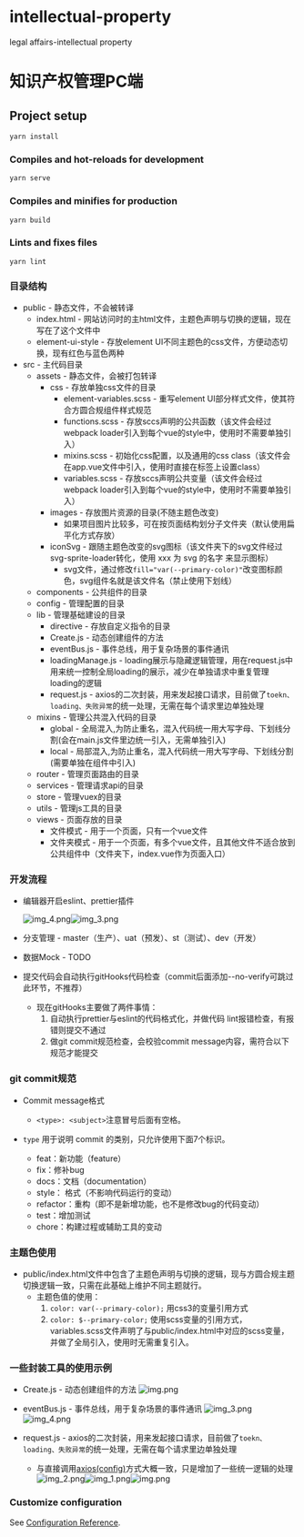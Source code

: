 # intellectual-property
legal affairs-intellectual property
# 知识产权管理PC端

## Project setup

```
yarn install
```

### Compiles and hot-reloads for development

```
yarn serve
```

### Compiles and minifies for production

```
yarn build
```

### Lints and fixes files

```
yarn lint
```

### 目录结构

+ public - 静态文件，不会被转译
    + index.html - 网站访问时的主html文件，主题色声明与切换的逻辑，现在写在了这个文件中
    + element-ui-style - 存放element UI不同主题色的css文件，方便动态切换，现有红色与蓝色两种
+ src - 主代码目录
    + assets - 静态文件，会被打包转译
        + css - 存放单独css文件的目录
            + element-variables.scss - 重写element UI部分样式文件，使其符合方圆合规组件样式规范
            + functions.scss - 存放sccs声明的公共函数（该文件会经过webpack loader引入到每个vue的style中，使用时不需要单独引入）
            + mixins.scss - 初始化css配置，以及通用的css class（该文件会在app.vue文件中引入，使用时直接在标签上设置class）
            + variables.scss - 存放sccs声明公共变量（该文件会经过webpack loader引入到每个vue的style中，使用时不需要单独引入）
        + images - 存放图片资源的目录(不随主题色改变)
            + 如果项目图片比较多，可在按页面结构划分子文件夹（默认使用扁平化方式存放）
        + iconSvg - 跟随主题色改变的svg图标（该文件夹下的svg文件经过svg-sprite-loader转化，使用<svg-icon icon-class="xxx"></svg-icon> xxx 为 svg 的名字 来显示图标）
            + svg文件，通过修改`fill="var(--primary-color)"`改变图标颜色，svg组件名就是该文件名（禁止使用下划线）
    + components - 公共组件的目录
    + config - 管理配置的目录
    + lib - 管理基础建设的目录
        + directive - 存放自定义指令的目录
        + Create.js - 动态创建组件的方法
        + eventBus.js - 事件总线，用于复杂场景的事件通讯
        + loadingManage.js - loading展示与隐藏逻辑管理，用在request.js中用来统一控制全局loading的展示，减少在单独请求中重复管理loading的逻辑
        + request.js - axios的二次封装，用来发起接口请求，目前做了`toekn、loading、失败异常`的统一处理，无需在每个请求里边单独处理
    + mixins - 管理公共混入代码的目录
        + global - 全局混入,为防止重名，混入代码统一用大写字母、下划线分割(会在main.js文件里边统一引入，无需单独引入)
        + local - 局部混入,为防止重名，混入代码统一用大写字母、下划线分割(需要单独在组件中引入)
    + router - 管理页面路由的目录
    + services - 管理请求api的目录
    + store - 管理vuex的目录
    + utils - 管理js工具的目录
    + views - 页面存放的目录
        + 文件模式 - 用于一个页面，只有一个vue文件
        + 文件夹模式 - 用于一个页面，有多个vue文件，且其他文件不适合放到公共组件中（文件夹下，index.vue作为页面入口）

### 开发流程

+ 编辑器开启eslint、prettier插件
  
  ![img_4.png](docs/images/img_4.png)![img_3.png](docs/images/img_3.png)
  
+ 分支管理 - master（生产）、uat（预发）、st（测试）、dev（开发）
+ 数据Mock - TODO
+ 提交代码会自动执行gitHooks代码检查（commit后面添加--no-verify可跳过此环节，不推荐）
  + 现在gitHooks主要做了两件事情：
    1. 自动执行prettier与eslint的代码格式化，并做代码 lint报错检查，有报错则提交不通过
    2. 做git commit规范检查，会校验commit message内容，需符合以下规范才能提交

### git commit规范

+ Commit message格式
    + `<type>: <subject>`注意冒号后面有空格。

+ `type` 用于说明 commit 的类别，只允许使用下面7个标识。
    + feat：新功能（feature）
    + fix：修补bug
    + docs：文档（documentation）
    + style： 格式（不影响代码运行的变动）
    + refactor：重构（即不是新增功能，也不是修改bug的代码变动）
    + test：增加测试
    + chore：构建过程或辅助工具的变动
    
### 主题色使用
+ public/index.html文件中包含了主题色声明与切换的逻辑，现与方圆合规主题切换逻辑一致，只需在此基础上维护不同主题就行。
    + 主题色值的使用：
        1. `color: var(--primary-color);` 用css3的变量引用方式
        2. `color: $--primary-color;` 使用scss变量的引用方式，variables.scss文件声明了与public/index.html中对应的scss变量，并做了全局引入，使用时无需重复引入。

### 一些封装工具的使用示例
+ Create.js - 动态创建组件的方法
![img.png](docs/images/img.png)

+ eventBus.js - 事件总线，用于复杂场景的事件通讯
![img_3.png](docs/images/img_5.png)![img_4.png](docs/images/img_6.png)

+ request.js - axios的二次封装，用来发起接口请求，目前做了`toekn、loading、失败异常`的统一处理，无需在每个请求里边单独处理
    + 与直接调用[axios(config)]( https://github.com/axios/axios#axios-api )方式大概一致，只是增加了一些统一逻辑的处理
![img_2.png](docs/images/img_2.png)![img_1.png](docs/images/img_1.png)![img.png](docs/images/img_7.png)

### Customize configuration

See [Configuration Reference](https://cli.vuejs.org/config/).
